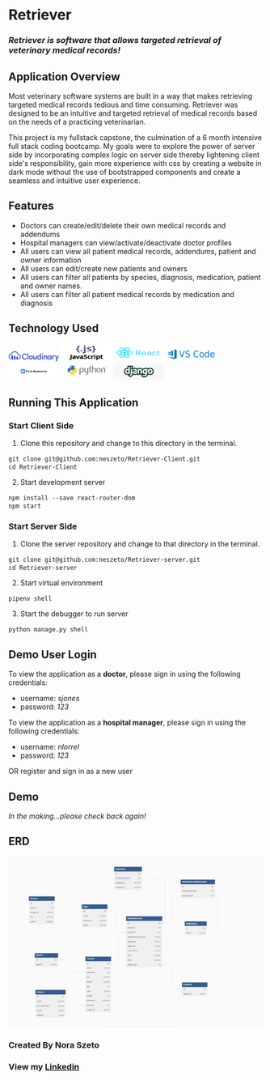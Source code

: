 # Retriever

### *Retriever is software that allows targeted retrieval of veterinary medical records!*

## Application Overview
Most veterinary software systems are built in a way that makes retrieving targeted medical records tedious and time consuming. Retriever was designed to be an intuitive and targeted retrieval of medical records based on the needs of a practicing veterinarian. 

This project is my fullstack capstone, the culmination of a 6 month intensive full stack coding bootcamp. My goals were to explore the power of server side by incorporating complex logic on server side thereby lightening client side's responsibility, gain more experience with css by creating a website in dark mode without the use of bootstrapped components and create a seamless and intuitive user experience. 

## Features
* Doctors can create/edit/delete their own medical records and addendums
* Hospital managers can view/activate/deactivate doctor profiles
* All users can view all patient medical records, addendums, patient and owner information
* All users can edit/create new patients and owners
* All users can filter all patients by species, diagnosis, medication, patient and owner names.
* All users can filter all patient medical records by medication and diagnosis

## Technology Used
<img src="./README_images/cloudinary_logo_blue_0720.png" width="100px" />
<img src="./README_images/JavaScript.png" width="100px" height="35px"/>
<img src="./README_images/react.png" width="100px"height="35px"/>
<img src="./README_images/VSCode.png" width="100px"/>
<img src="./README_images/fontawesome.webp" width="100px"/>
<img src="./README_images/python.png" width="100px"/>
<img src="./README_images/django.png" width="100px"/>



## Running This Application

### Start Client Side
1.  Clone this repository and change to this directory in the terminal.
```
git clone git@github.com:neszeto/Retriever-Client.git
cd Retriever-Client
```

2. Start development server
```
npm install --save react-router-dom
npm start
```

### Start Server Side
1. Clone the server repository and change to that directory in the terminal.
```
git clone git@github.com:neszeto/Retriever-server.git
cd Retriever-server
```
2. Start virtual environment
```
pipenv shell
```
3. Start the debugger to run server
```
python manage.py shell
```

## Demo User Login
To view the application as a **doctor**, please sign in using the following credentials:
* username: *sjones*
* password: *123*

To view the application as a **hospital manager**, please sign in using the following credentials:
* username: *nlorrel*
* password: *123*

OR register and sign in as a new user 

## Demo
*In the making...please check back again!*

## ERD
<img src="./README_images/ERD.png" />

### Created By Nora Szeto 
### View my <a href="https://www.linkedin.com/in/nora-szeto/" target="_blank">Linkedin</a>


